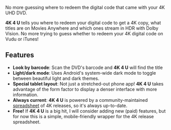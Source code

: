 No more guessing where to redeem the digital code that came with your 4K UHD DVD. 

**4K 4 U** tells you where to redeem your digital code to get a 4K copy, what titles are on Movies Anywhere and which ones stream in HDR with Dolby Vision. No more trying to guess whether to redeem your 4K digital code on Vudu or iTunes!

## Features

- **Look by barcode**: Scan the DVD's barcode and **4K 4 U** will find the title
- **Light/dark mode**: Uses Android's system-wide dark mode to toggle between beautiful light and dark themes.
- **Special tablet layout**: Not just a stretched-out phone app! **4K 4 U** takes advantage of the form factor to display a denser interface with more information.
- **Always current**: **4K 4 U** is powered by a community-maintained [spreadsheet](1) of 4K releases, so it's always up-to-date. 
- **Free!** If **4K 4 U** is a big hit, I will consider adding new (paid) features, but for now this is a simple, mobile-friendly wrapper for the 4K release spreadsheet. 

[1]: https://docs.google.com/spreadsheets/d/1ZsJkCX4DIv2oeCKQ7zp2ArkR1qKEXCUuCMBbUtHtmh4/htmlview

